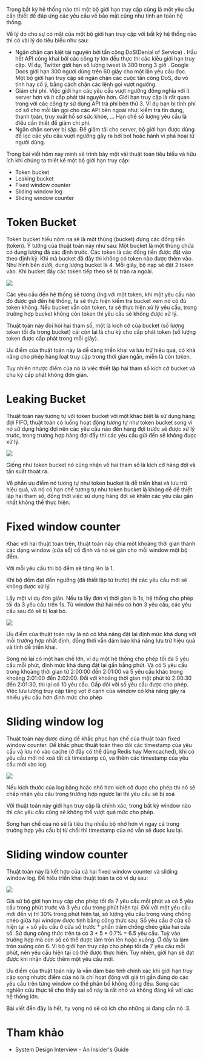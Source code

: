 Trong bất kỳ hệ thống nào thì một bộ giới hạn truy cập cũng là một yêu cầu cần thiết đế đáp ứng các yêu cầu về bảo mật cũng như tính an toàn hệ thống.

Về lý do cho sự có mặt của một bộ giới hạn truy cập với bất kỳ hệ thống nào thì có vài lý do tiêu biểu như sau:
* Ngăn chặn cạn kiệt tài nguyên bởi tấn công DoS(Denial of Service) . Hầu hết API công khai bởi các công ty lớn đều thực thi các kiểu giới hạn truy cập. Ví dụ, Twitter giới hạn số lượng tweet là 300 trong 3 giờ . Google Docs giới hạn 300 người dùng trên 60 giây cho một lần yêu cầu đọc. Một bộ giới hạn truy cập sẽ ngăn chặn các cuộc tấn công DoS, dù vô tình hay cố ý, bằng cách chặn các lệnh gọi vượt ngưỡng.
* Giảm chí phí. Việc giới hạn các yêu cầu vượt ngưỡng đồng nghĩa với ít server hơn và ít cấp phát tài nguyên hơn. Giới hạn truy cập là rất quan trọng với các công ty sử dụng API trả phí bên thứ 3. Ví dụ bạn bị tính phí cơ sở cho mỗi lần gọi cho các API bên ngoài như: kiểm tra tín dụng, thanh toán, truy xuất hồ sơ sức khỏe, ... Hạn chế số lượng yêu cầu là điều cần thiết để giảm chi phí.
* Ngăn chặn server bị sập. Để giảm tải cho server, bộ giới hạn được dùng để lọc các yêu cầu vượt ngưỡng gây ra bởi bot hoặc hành vi phá hoại từ người dùng.

Trong bài viết hôm nay mình sẽ trình bày một vài thuật toán tiêu biểu và hữu ích khi chúng ta thiết kế một bộ giới hạn truy cập:
* Token bucket
* Leaking bucket
* Fixed window counter
* Sliding window log
* Sliding window counter

# Token Bucket

Token bucket hiểu nôm na sẽ là một thùng (bucket) đựng các đồng tiền (token). Ý tưởng của thuật toán này như sau: Một bucket là một thùng chứa có dung lượng đã xác định trước. Các token là các đồng tiền được đặt vào theo định kỳ. Khi mà bucket đã đầy thì không có token nào được thêm vào. Như hình bên dưới, dung lượng bucket là 4. Mỗi giây, bộ nạp sẽ đặt 2 token vào. Khi bucket đầy các token tiếp theo sẽ bị tràn ra ngoài.

![](https://images.viblo.asia/c7f9438c-e05e-4533-a47a-36d524a0001d.png)

Các yêu cầu đến hệ thống sẽ tương ứng với một token, khi một yêu cầu nào đó được gửi đến hệ thống, ta sẽ thực hiện kiểm tra bucket xem nó có đủ token không. Nếu bucket vẫn còn token, ta sẽ thực hiện xử lý yêu cầu, trong trường hợp bucket không còn token thì yêu cầu sẽ không được xử lý. 

Thuật toán này đòi hỏi hai tham số, một là kích cỡ của bucket (số lượng token tối đa trong bucket) cái còn lại là chu kỳ cho cấp phát token (số lượng token được cấp phát trong mỗi giây). 

Ưu điểm của thuật toán này là dễ dàng triển khai và lưu trữ hiệu quả, có khả năng cho phép hàng loạt truy cập trong thời gian ngắn, miễn là còn token.

Tuy nhiên nhược điểm của nó là việc thiết lập hai tham số kích cỡ bucket và chu kỳ cấp phát không đơn giản. 

# Leaking Bucket

Thuật toán này tương tự với token bucket với một khác biệt là sử dụng hàng đợi FIFO, thuật toán có luồng hoạt động tương tự như token bucket song vì nó sử dụng hàng đợi nên các yêu cầu nào đến hàng đợi trước sẽ được xử lý trước, trong trường hợp hàng đợi đầy thì các yêu cầu gửi đến sẽ không được xử lý.

![](https://images.viblo.asia/363041ef-3ae8-497c-97df-2631eca5a5c8.png)

Giống như token bucket nó cũng nhận về hai tham số là kích cỡ hàng đợi và tần suất thoát ra. 

Về phần ưu điểm nó tương tự như token bucket là dễ triển khai và lưu trữ hiệu quả, và nó có hạn chế tương tự như token bucket là không dễ để thiết lập hai tham số, đồng thời việc sử dụng hàng đợi sẽ khiến các yêu cầu gần nhất không thể thực hiện.

# Fixed window counter

Khác với hai thuật toán trên, thuật toán này chia một khoảng thời gian thành các dạng window (cửa sổ) cố định và nó sẽ gán cho mỗi window một bộ đếm.

Với mỗi yêu cầu thì bộ đếm sẽ tăng lên là 1.

Khi bộ đếm đạt đến ngưỡng (đã thiết lập từ trước) thì các yêu cầu mới sẽ không được xử lý.

Lấy một ví dụ đơn giản. Nếu ta lấy đơn vị thời gian là 1s, hệ thống cho phép tối đa 3 yêu cầu trên 1s. Từ window thứ hai nếu có hơn 3 yêu cầu, các yêu cầu sau đó sẽ bị loại bỏ.

![](https://images.viblo.asia/a5a10cef-6f5d-451d-92a7-e6b172c6615b.png)

Ưu điểm của thuật toán này là nó có khả năng đặt lại định mức khả dụng với mỗi trường hợp nhất định, đồng thời vẫn đảm bảo khả năng lưu trữ hiệu quả và tính dễ triển khai.

Song nó lại có một hạn chế lớn, ví dụ một hệ thống cho phép tối đa 5 yêu cầu mỗi phút, định mức khả dụng đặt lại gần bằng phút. Và có 5 yêu cầu trong khoảng thời gian từ 2:00:00 đến 2:01:00 và 5 yêu cầu khác trong khoảng 2:01:00 đến 2:02:00. Đối với khoảng thời gian một phút từ 2:00:30 đến 2:01:30, thì lại có 10 yêu cầu. Gấp đôi với số yêu cầu được cho phép. Việc lưu lượng truy cập tăng vọt ở cạnh của window có khả năng gây ra nhiều yêu cầu hơn định mức cho phép

# Sliding window log

Thuật toán này được dùng để khắc phục hạn chế của thuật toán fixed window counter. Để khắc phục thuật toán theo dõi các timestamp của yêu cầu và lưu nó vào cache (ở đây có thể dùng Redis hay Memcached), khi có yêu cầu mới nó xoá tất cả timestamp cũ, và thêm các timestamp của yêu cầu mới vào log. 

![](https://images.viblo.asia/7fb2a78e-eaab-4dd1-90ed-910735ff2df0.png)

Nếu kích thước của log bằng hoặc nhỏ hơn kích cỡ được cho phép thì nó sẽ chấp nhận yêu cầu trong trường hợp ngược lại thì yêu cầu sẽ bị xoá

Với thuật toán này giới hạn truy cập là chính xác, trong bất kỳ window nào thì các yêu cầu cũng sẽ không thể vượt quá mức cho phép.

Song hạn chế của nó sẽ là tiêu thụ nhiều bộ nhớ hơn vì ngay cả trong trường hợp yêu cầu bị từ chối thì timestamp của nó vẫn sẽ được lưu lại.

# Sliding window counter

Thuật toán này là kết hợp của cả hai fixed window counter và sliding window log. Để hiểu triển khai thuật toán ta có ví dụ sau:

![](https://images.viblo.asia/5fb1d7d3-eac3-4443-8bf8-b6b1d09114e3.png)

Giả sử bộ giới hạn truy cập cho phép tối đa 7 yêu cầu mỗi phút và có 5 yêu cầu trong phút trước và 3 yêu cầu trong phút hiện tại. Đối với một yêu cầu mới đến vị trí 30% trong phút hiện tại, số lượng yêu cầu trong vùng chồng chéo giữa hai window  được tính bằng công thức sau:
Số yêu cầu ở cửa sổ hiện tại + số yêu cầu ở cửa số trước * phần trăm chồng chéo giữa hai cửa sổ.
Sử dụng công thức trên ta có 3 + 5 * 0.7% = 6.5 yêu cầu. Tuỳ vào trường hợp mà con số có thể được làm tròn lên hoặc xuống. Ở đây ta làm tròn xuống còn 6.
Vì bộ giới hạn truy cập cho phép tối đa 7 yêu cầu mỗi phút, nên yêu cầu hiện tại có thể được thực hiện. Tuy nhiên, giới hạn sẽ đạt được khi nhận được thêm một yêu cầu mới.

Ưu điểm của thuật toán này là vẫn đảm bảo tính chính xác khi giới hạn truy cập song nhược điểm của nó là chỉ hoạt động với giá trị gần đúng do các yêu cầu trên từng window có thể phân bố không đồng đều. Song các nghiên cứu thực tế cho thấy sai số này là rất nhỏ và không đáng kể với các hệ thống lớn.

Bài viết đến đây là hết, hy vọng nó sẽ có ích cho những ai đang cần nó :3.

# Tham khảo

- System Design Interview - An Insider's Guide